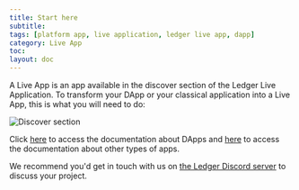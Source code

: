 ```yaml
---
title: Start here
subtitle:
tags: [platform app, live application, ledger live app, dapp]
category: Live App
toc: 
layout: doc
---
```


A Live App is an app available in the discover section of the Ledger Live Application. To transform your DApp or your classical application into a Live App, this is what you will need to do:


<img src="../images/live-app.jpg" alt="Discover section"/>


Click [here](../../dapp/process) to access the documentation about DApps and [here](../../platform-app/introduction) to access the documentation about other types of apps.

We recommend you'd get in touch with us on [the Ledger Discord server](https://discord.gg/Ledger) to discuss your project.
